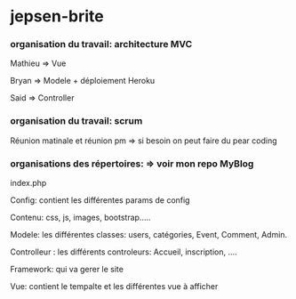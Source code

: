 # jepsen-brite

### organisation du travail: architecture MVC

Mathieu => Vue

Bryan => Modele + déploiement Heroku

Said => Controller

### organisation du travail: scrum

Réunion matinale et réunion pm => si besoin on peut faire du pear coding

### organisations des répertoires: => voir mon repo MyBlog

index.php

Config: contient les différentes params de config

Contenu: css, js, images, bootstrap.....

Modele: les différentes classes: users, catégories, Event, Comment, Admin.

Controlleur : les différents controleurs: Accueil, inscription, ....

Framework: qui va gerer le site

Vue: contient le tempalte et les différentes vue à afficher
